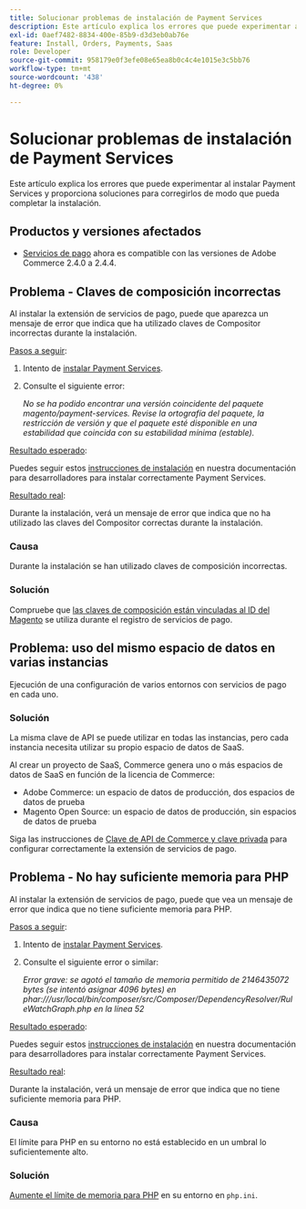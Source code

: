 ```yaml
---
title: Solucionar problemas de instalación de Payment Services
description: Este artículo explica los errores que puede experimentar al instalar Payment Services y proporciona soluciones para corregirlos de modo que pueda completar la instalación.
exl-id: 0aef7482-8834-400e-85b9-d3d3eb0ab76e
feature: Install, Orders, Payments, Saas
role: Developer
source-git-commit: 958179e0f3efe08e65ea8b0c4c4e1015e3c5bb76
workflow-type: tm+mt
source-wordcount: '438'
ht-degree: 0%

---
```


# Solucionar problemas de instalación de Payment Services

Este artículo explica los errores que puede experimentar al instalar Payment Services y proporciona soluciones para corregirlos de modo que pueda completar la instalación.

## Productos y versiones afectados

* [Servicios de pago](https://marketplace.magento.com/magento-payment-services.html) ahora es compatible con las versiones de Adobe Commerce 2.4.0 a 2.4.4.

## Problema - Claves de composición incorrectas

Al instalar la extensión de servicios de pago, puede que aparezca un mensaje de error que indica que ha utilizado claves de Compositor incorrectas durante la instalación.

<u>Pasos a seguir</u>:

1. Intento de [instalar Payment Services](https://experienceleague.adobe.com/docs/commerce-merchant-services/payment-services/get-started/install.html).
1. Consulte el siguiente error:

   *No se ha podido encontrar una versión coincidente del paquete magento/payment-services. Revise la ortografía del paquete, la restricción de versión y que el paquete esté disponible en una estabilidad que coincida con su estabilidad mínima (estable).*

<u>Resultado esperado</u>:

Puedes seguir estos [instrucciones de instalación](https://experienceleague.adobe.com/docs/commerce-merchant-services/payment-services/get-started/install.html) en nuestra documentación para desarrolladores para instalar correctamente Payment Services.

<u>Resultado real</u>:

Durante la instalación, verá un mensaje de error que indica que no ha utilizado las claves del Compositor correctas durante la instalación.

### Causa

Durante la instalación se han utilizado claves de composición incorrectas.

### Solución

Compruebe que [las claves de composición están vinculadas al ID del Magento](https://experienceleague.adobe.com/docs/commerce-merchant-services/payment-services/get-started/install.html#incorrect-composer-keys) se utiliza durante el registro de servicios de pago.

## Problema: uso del mismo espacio de datos en varias instancias

Ejecución de una configuración de varios entornos con servicios de pago en cada uno.

### Solución

La misma clave de API se puede utilizar en todas las instancias, pero cada instancia necesita utilizar su propio espacio de datos de SaaS.

Al crear un proyecto de SaaS, Commerce genera uno o más espacios de datos de SaaS en función de la licencia de Commerce:

* Adobe Commerce: un espacio de datos de producción, dos espacios de datos de prueba
* Magento Open Source: un espacio de datos de producción, sin espacios de datos de prueba

Siga las instrucciones de [Clave de API de Commerce y clave privada](https://experienceleague.adobe.com/docs/commerce-merchant-services/payment-services/get-started/connect.html#obtain-api-credentials) para configurar correctamente la extensión de servicios de pago.

## Problema - No hay suficiente memoria para PHP

Al instalar la extensión de servicios de pago, puede que vea un mensaje de error que indica que no tiene suficiente memoria para PHP.

<u>Pasos a seguir</u>:

1. Intento de [instalar Payment Services](https://experienceleague.adobe.com/docs/commerce-merchant-services/payment-services/get-started/install.html).
1. Consulte el siguiente error o similar:

   *Error grave: se agotó el tamaño de memoria permitido de 2146435072 bytes (se intentó asignar 4096 bytes) en phar:///usr/local/bin/composer/src/Composer/DependencyResolver/RuleWatchGraph.php en la línea 52*

<u>Resultado esperado</u>:

Puedes seguir estos [instrucciones de instalación](https://experienceleague.adobe.com/docs/commerce-merchant-services/payment-services/get-started/install.html) en nuestra documentación para desarrolladores para instalar correctamente Payment Services.

<u>Resultado real</u>:

Durante la instalación, verá un mensaje de error que indica que no tiene suficiente memoria para PHP.

### Causa

El límite para PHP en su entorno no está establecido en un umbral lo suficientemente alto.

### Solución

[Aumente el límite de memoria para PHP](https://experienceleague.adobe.com/docs/commerce-merchant-services/payment-services/get-started/install.html#not-enough-memory-for-php) en su entorno en `php.ini`.
